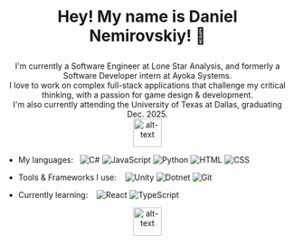 # <p align="center">Hey! My name is Daniel Nemirovskiy! 👋</p>
<p align="center">I'm currently a Software Engineer at Lone Star Analysis, and formerly a Software Developer intern at Ayoka Systems.<br>
I love to work on complex full-stack applications that challenge my critical thinking, with a passion for game design & development.<br>
I'm also currently attending the University of Texas at Dallas, graduating Dec. 2025. <br>
<img src="https://github.com/user-attachments/assets/190560a9-a0ad-4917-a593-0fa6761872fd" alt="alt-text" width="50">
  
- My languages:&nbsp;&nbsp;&nbsp;![C#](https://img.shields.io/badge/code-C%23-239120?style=for-the-badge&logo=c-sharp)
![JavaScript](https://img.shields.io/badge/code-JavaScript-F7DF1E?style=for-the-badge&logo=javascript&logoColor=black)
![Python](https://img.shields.io/badge/code-Python-3776AB?style=for-the-badge&logo=python)
![HTML](https://img.shields.io/badge/code-HTML5-E34F26?style=for-the-badge&logo=html5)
![CSS](https://img.shields.io/badge/code-CSS3-1572B6?style=for-the-badge&logo=css3)


- Tools & Frameworks I use:&nbsp;&nbsp;&nbsp;
![Unity](https://img.shields.io/badge/engine-Unity-000000?style=for-the-badge&logo=unity)
![Dotnet](https://img.shields.io/badge/engine-ASP.NET-000000?style=for-the-badge&logo=dotnet)
![Git](https://img.shields.io/badge/engine-Git-000000?style=for-the-badge&logo=git)

- Currently learning:&nbsp;&nbsp;&nbsp;
![React](https://img.shields.io/badge/code-React-000000?style=for-the-badge&logo=react)
![TypeScript](https://img.shields.io/badge/code-TypeScript-000000?style=for-the-badge&logo=typescript)
</p>

<p align="center">
<img src="https://github.com/user-attachments/assets/c5ff5949-c4d2-4c79-a4a7-36fe761d689e" alt="alt-text" width="50">
</p>
<!--
**denemir/denemir** is a ✨ _special_ ✨ repository because its `README.md` (this file) appears on your GitHub profile.

Here are some ideas to get you started:

- 🔭 I’m currently working on ...
- 🌱 I’m currently learning ...
- 👯 I’m looking to collaborate on ...
- 🤔 I’m looking for help with ...
- 💬 Ask me about ...
- 📫 How to reach me: ...
- 😄 Pronouns: ...
- ⚡ Fun fact: ...
-->
